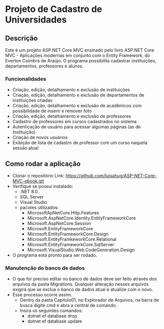 # Projeto de Cadastro de Universidades

## Descrição
Este é um projeto ASP.NET Core MVC ensinado pelo livro ASP.NET Core MVC - Aplicações modernas em conjunto com o Entity Framework, do Everton Coimbra de Araújo. O programa possibilita cadastrar instituições, departamentos, professores e alunos. 

### Funcionalidades
- Criação, edição, detalhamento e exclusão de instituições
- Criação, edição, detalhamento e exclusão de departamentos de instituições criadas
- Criação, edição, detalhamento e exclusão de acadêmicos com possibilidade de inserir e remover foto
- Criação, edição, detalhamento e exclusão de professores
- Cadastro de professores em cursos cadastrados no sistema
- Autenticação de usuário para acessar algumas páginas (as de Instituição)
- Criação de novos usuários
- Exibição de lista de cadastro de professor com um curso naquela sessão atual

## Como rodar a aplicação
- Clonar o repositório
    Link: https://github.com/luisahug/ASP-NET-Core-MVC-ebook.git
- Verifique se possui instalado:
    - .NET 8.0
    - SQL Server
    - Visual Studio 
    - pacotes utilizados:
        - MicrosoftApNetCore.Http.Features
        - Microsoft.AspNetCore.Identity.EntityFrameworkCore
        - Microsoft.AspNetCore.Session
        - Microsoft.EntityFrameworkCore
        - Microsoft.EntityFrameworkCore.Design
        - Microsoft.EntityFramkeworkCore.Relational
        - Microsoft.EntityFrameworkCore.SqlServer
        - Microsoft.VisualStudio.Web.CodeGeneration.Design
- O programa está pronto para ser rodado.

### Manutenção do banco de dados
- O que for preciso editar no banco de dados deve ser feito através dos arquivos da pasta Migrations. Qualquer alteração nesses arquivos exigirá que se exclua o banco de dados atual e atualize com o novo.
- Esse processo ocorre assim:
    - Dentro da pasta Capitulo01, no Explorador de Arquivos, na barra de busca digite cmd e abra a central de comando.
    - Insira os seguintes comandos:
        - dotnet ef database drop 
        - dotnet ef database update


